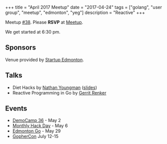 +++
title = "April 2017 Meetup"
date = "2017-04-24"
tags = ["golang", "user group", "meetup", "edmonton", "yeg"]
description = "Reactive"
+++

Meetup [#38](https://github.com/edmontongo/presentations/issues/61). Please **RSVP** at [Meetup](https://www.meetup.com/startupedmonton/events/238753916/).

We get started at 6:30 pm.

## Sponsors 

Venue provided by [Startup Edmonton](http://www.startupedmonton.com/).

## Talks

* Diet Hacks by [Nathan Youngman](https://github.com/nathany) ([slides](https://speakerdeck.com/nathany/diet-hacks))
* Reactive Programming in Go by [Gerrit Renker](https://github.com/grrtrr)

## Events

* [DemoCamp 36](http://www.startupedmonton.com/democamp/) - May 2
* [Monthly Hack Day](https://www.meetup.com/startupedmonton/events/239229606/) - May 6
* [Edmonton Go](https://www.meetup.com/startupedmonton/events/237438348/) - May 29
* [GopherCon](https://gophercon.com/) July 12-15

